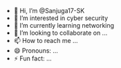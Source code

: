 - 👋 Hi, I’m @Sanjuga17-SK
- 👀 I’m interested in cyber security
- 🌱 I’m currently learning networking
- 💞️ I’m looking to collaborate on ... 
- 📫 How to reach me ...
- 😄 Pronouns: ...
- ⚡ Fun fact: ...

<!---
Sanjuga17-SK/Sanjuga17-SK is a ✨ special ✨ repository because its `README.md` (this file) appears on your GitHub profile.
You can click the Preview link to take a look at your changes.
--->
